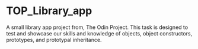 # TOP_Library_app
A small library app project from, The Odin Project. This task is designed to test and showcase our skills and knowledge of objects, object constructors, prototypes, and prototypal inheritance.
